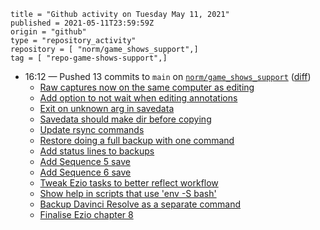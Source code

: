 ```
title = "Github activity on Tuesday May 11, 2021"
published = 2021-05-11T23:59:59Z
origin = "github"
type = "repository_activity"
repository = [ "norm/game_shows_support",]
tag = [ "repo-game-shows-support",]
```

* 16:12 — Pushed 13 commits to `main` on [`norm/game_shows_support`](https://github.com/norm/game_shows_support) ([diff](https://github.com/norm/game_shows_support/compare/02420a34543da6c52084f7684b55ba4585e3153a..3f98e91d8bc8458a5067a133eada21e78ca4b2a6))
  * [Raw captures now on the same computer as editing](https://github.com/norm/game_shows_support/commit/daedf688f298a41dca2e7405536644c16ccf12e9)
  * [Add option to not wait when editing annotations](https://github.com/norm/game_shows_support/commit/3a156a843965b1ee887a025f7e29a52871079736)
  * [Exit on unknown arg in savedata](https://github.com/norm/game_shows_support/commit/b16c7fe04d60ed0dfb5b849499218253a741978c)
  * [Savedata should make dir before copying](https://github.com/norm/game_shows_support/commit/ec2d133c3fd1c20ff5f4f5e236230a0790098915)
  * [Update rsync commands](https://github.com/norm/game_shows_support/commit/144ebe33a7fc146fdc7ba4b69d237dc99833454d)
  * [Restore doing a full backup with one command](https://github.com/norm/game_shows_support/commit/101683f49a2e2559dd3009d06eda2ba93254ea5b)
  * [Add status lines to backups](https://github.com/norm/game_shows_support/commit/26c38b5689460e1da1a36a13233bf5680814a2af)
  * [Add Sequence 5 save](https://github.com/norm/game_shows_support/commit/30efa5d2b12324ccb0f7dff09968a54708f39fc1)
  * [Add Sequence 6 save](https://github.com/norm/game_shows_support/commit/be7b83a6c476216130ebbffd06dfb5a04126fdc3)
  * [Tweak Ezio tasks to better reflect workflow](https://github.com/norm/game_shows_support/commit/b947635d54f25a870b46d87e692ed8822e30de20)
  * [Show help in scripts that use 'env -S bash'](https://github.com/norm/game_shows_support/commit/76e8e6736b9c96a924d387492e61a163525a9262)
  * [Backup Davinci Resolve as a separate command](https://github.com/norm/game_shows_support/commit/3460d8cb6fec7f3ed93d82a00a8954a7fda22a23)
  * [Finalise Ezio chapter 8](https://github.com/norm/game_shows_support/commit/3f98e91d8bc8458a5067a133eada21e78ca4b2a6)
